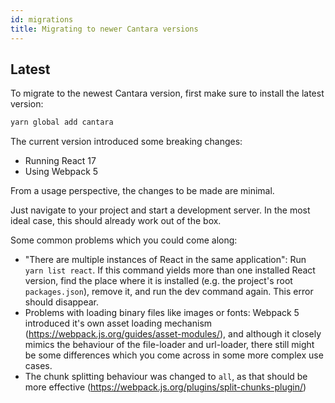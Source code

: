 ```yaml
---
id: migrations
title: Migrating to newer Cantara versions
---
```


## Latest

To migrate to the newest Cantara version, first make sure to install the latest version:

```bash
yarn global add cantara
```

The current version introduced some breaking changes:

- Running React 17
- Using Webpack 5

From a usage perspective, the changes to be made are minimal.

Just navigate to your project and start a development server.
In the most ideal case, this should already work out of the box.

Some common problems which you could come along:

- "There are multiple instances of React in the same application": Run `yarn list react`. If this command yields more than one installed React version, find the place where it is installed (e.g. the project's root `packages.json`), remove it, and run the dev command again. This error should disappear.
- Problems with loading binary files like images or fonts: Webpack 5 introduced it's own asset loading mechanism (https://webpack.js.org/guides/asset-modules/), and although it closely mimics the behaviour of the file-loader and url-loader, there still might be some differences which you come across in some more complex use cases.
- The chunk splitting behaviour was changed to `all`, as that should be more effective (https://webpack.js.org/plugins/split-chunks-plugin/)
